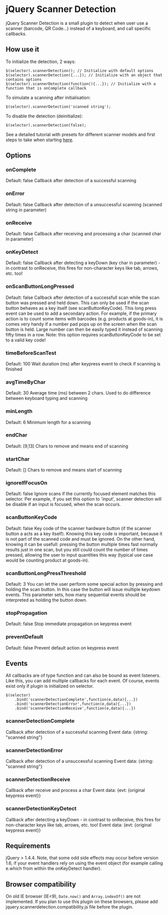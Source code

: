 jQuery Scanner Detection
========================

jQuery Scanner Detection is a small plugin to detect when user use a scanner (barcode, QR Code...) instead of a keyboard, and call specific callbacks.


How use it
----------
To initialize the detection, 2 ways:

    $(selector).scannerDetection(); // Initialize with default options
    $(selector).scannerDetection({...}); // Initialize with an object that contains options
    $(selector).scannerDetection(function(){...}); // Initialize with a function that is onComplete callback

To simulate a scanning after initialisation:

    $(selector).scannerDetection('scanned string');

To disable the detection (deinitialize):

    $(selector).scannerDetection(false);

See a detailed tutorial with presets for different scanner models and first steps to take when starting [here](http://a.kabachnik.info/jquery-scannerdetection-tutorial.html).


Options
-------
### onComplete
Default: false
Callback after detection of a successful scanning
### onError
Default: false
Callback after detection of a unsuccessful scanning (scanned string in parameter)
### onReceive
Default: false
Callback after receiving and processing a char (scanned char in parameter)
### onKeyDetect
Default: false
Callback after detecting a keyDown (key char in parameter) - in contrast to onReceive, this fires for non-character keys like tab, arrows, etc. too!
### onScanButtonLongPressed
Default: false
Callback after detection of a successfull scan while the scan button was pressed and held down. This can only be used if the scan button behaves as a key itself (see scanButtonKeyCode). This long press event can be used to add a secondary action. For example, if the primary action is to count some items with barcodes (e.g. products at goods-in), it is comes very handy if a number pad pops up on the screen when the scan button is held. Large number can then be easily typed it instead of scanning fifty times in a row.
Note: this option requires scanButtonKeyCode to be set to a valid key code!
### timeBeforeScanTest
Default: 100
Wait duration (ms) after keypress event to check if scanning is finished
### avgTimeByChar
Default: 30
Average time (ms) between 2 chars. Used to do difference between keyboard typing and scanning
### minLength
Default: 6
Minimum length for a scanning
### endChar
Default: [9,13]
Chars to remove and means end of scanning
### startChar
Default: []
Chars to remove and means start of scanning
### ignoreIfFocusOn
Default: false
Ignore scans if the currently focused element matches this selector. Per example, if you set this option to 'input', scanner detection will be disable if an input is focused, when the scan occurs.
### scanButtonKeyCode
Default: false
Key code of the scanner hardware button (if the scanner button a acts as a key itself). Knowing this key code is important, because it is not part of the scanned code and must be ignored. On the other hand, knowing it can be usefull: pressing the button multiple times fast normally results just in one scan, but you still could count the number of times pressed, allowing the user to input quantities this way (typical use case would be counting product at goods-in).
### scanButtonLongPressThreshold
Default: 3
You can let the user perform some special action by pressing and holding the scan button. In this case the button will issue multiple keydown events. This parameter sets, how many sequential events should be interpreted as holding the button down.
### stopPropagation
Default: false
Stop immediate propagation on keypress event
### preventDefault
Default: false
Prevent default action on keypress event


Events
------
All callbacks are of type function and can also be bound as event listeners.
Like this, you can add multiple callbacks for each event.
Of course, events exist only if plugin is initialized on selector.

    $(selector)
        .bind('scannerDetectionComplete',function(e,data){...})
        .bind('scannerDetectionError',function(e,data){...})
        .bind('scannerDetectionReceive',function(e,data){...})

### scannerDetectionComplete
Callback after detection of a successful scanning
Event data: {string: "scanned string"}
### scannerDetectionError
Callback after detection of a unsuccessful scanning
Event data: {string: "scanned string"}
### scannerDetectionReceive
Callback after receive and process a char
Event data: {evt: {original keypress event}}
### scannerDetectionKeyDetect
Callback after detecting a keyDown - in contrast to onReceive, this fires for non-character keys like tab, arrows, etc. too!
Event data: {evt: {original keypress event}}

Requirements
------------
jQuery > 1.4.4. Note, that some odd side effects may occur before version 1.6, if your event handlers rely on using the event object (for example calling e.which from within the onKeyDetect handler).

Browser compatibility
---------------------
On old IE browser (IE<9), `Date.now()` and `Array.indexOf()` are not implemented.
If you plan to use this plugin on these browsers, please add jquery.scannerdetection.compatibility.js file before the plugin.
